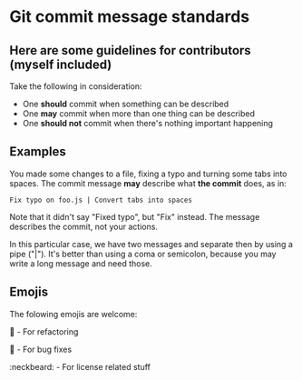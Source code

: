 # Git commit message standards

Here are some guidelines for contributors (myself included)
---

Take the following in consideration:

- One **should** commit when something can be described
- One **may** commit when more than one thing can be described
- One **should not** commit when there's nothing important happening

## __Examples__

You made some changes to a file, fixing a typo and turning some tabs into spaces.
The commit message **may** describe what __the commit__ does, as in:

`Fix typo on foo.js | Convert tabs into spaces`

Note that it didn't say "Fixed typo", but "Fix" instead. The message describes the commit, not your actions.

In this particular case, we have two messages and separate then by using a pipe ("|"). It's better than using a coma or semicolon, because you may write a long message and need those.

## __Emojis__

The folowing emojis are welcome:

:hammer: - For refactoring

:pill: - For bug fixes

:neckbeard: - For license related stuff 

